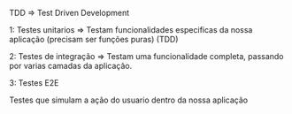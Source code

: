 TDD => Test Driven Development

1: Testes unitarios => Testam funcionalidades especificas da nossa aplicação (precisam ser funções puras) (TDD)


2: Testes de integração => Testam uma funcionalidade completa, passando por varias camadas da aplicação.

3: Testes E2E

Testes que simulam a ação do usuario dentro da nossa aplicação
